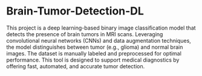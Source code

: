 # Brain-Tumor-Detection-DL
This project is a deep learning-based binary image classification model that detects the presence of brain tumors in MRI scans. Leveraging convolutional neural networks (CNNs) and data augmentation techniques, the model distinguishes between tumor (e.g., glioma) and normal brain images. The dataset is manually labeled and preprocessed for optimal performance. This tool is designed to support medical diagnostics by offering fast, automated, and accurate tumor detection.
